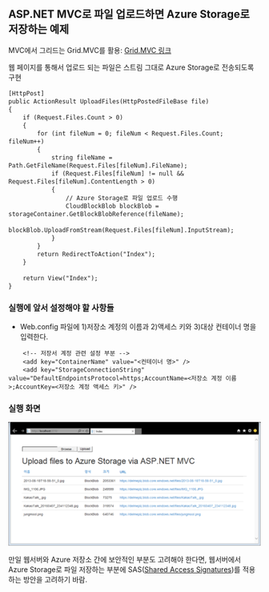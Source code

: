 ﻿## ASP.NET MVC로 파일 업로드하면 Azure Storage로 저장하는 예제
MVC에서 그리드는 Grid.MVC를 활용: [Grid.MVC 링크](https://gridmvc.codeplex.com/)

웹 페이지를 통해서 업로드 되는 파일은 스트림 그대로 Azure Storage로 전송되도록 구현
```
[HttpPost]
public ActionResult UploadFiles(HttpPostedFileBase file)
{
    if (Request.Files.Count > 0)
    {
        for (int fileNum = 0; fileNum < Request.Files.Count; fileNum++)
        {
            string fileName = Path.GetFileName(Request.Files[fileNum].FileName);
            if (Request.Files[fileNum] != null && Request.Files[fileNum].ContentLength > 0)
            {
                // Azure Storage로 파일 업로드 수행
                CloudBlockBlob blockBlob = storageContainer.GetBlockBlobReference(fileName);
                blockBlob.UploadFromStream(Request.Files[fileNum].InputStream);
            }
        }
        return RedirectToAction("Index");
    }

    return View("Index");
} 
```

### 실행에 앞서 설정해야 할 사항들
- Web.config 파일에 1)저장소 계정의 이름과 2)액세스 키와 3)대상 컨테이너 명을 입력한다.
```
	<!-- 저장서 계정 관련 설정 부분 -->
    <add key="ContainerName" value="<컨테이너 명>" />
    <add key="StorageConnectionString" value="DefaultEndpointsProtocol=https;AccountName=<저장소 계정 이름>;AccountKey=<저장소 계정 액세스 키>" />
```
### 실행 화면
  ![실행화면](https://github.com/jiyongseong/AzurePaaSHol/blob/master/AzureFileUploadWeb/images/azureStorageUpload.png?raw=true)

만일 웹서버와 Azure 저장소 간에 보안적인 부분도 고려해야 한다면, 웹서버에서 Azure Storage로 파일 저장하는 부분에 SAS([Shared Access Signatures](https://azure.microsoft.com/ko-kr/documentation/articles/storage-dotnet-shared-access-signature-part-1/))를 적용하는 방안을 고려하기 바람.